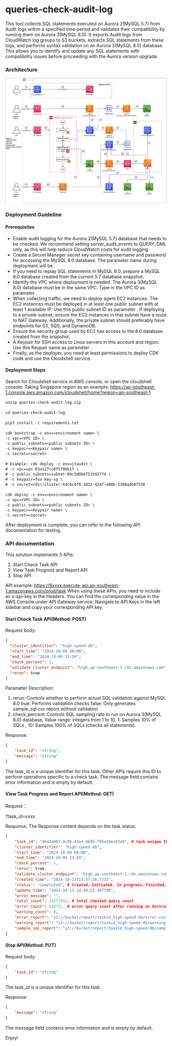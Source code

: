 # queries-check-audit-log

This tool collects SQL statements executed on Aurora 2(MySQL 5.7) from Audit logs within a specified time period and validates their compatibility by running them on Aurora 3(MySQL 8.0). It exports Audit logs from CloudWatch log groups to S3 buckets, extracts SQL statements from these logs, and performs syntax validation on an Aurora 3(MySQL 8.0) database. This allows you to identify and update any SQL statements with compatibility issues before proceeding with the Aurora version upgrade.

### Architecture

![](architecture.png)

### Deployment Guideline

#### Prerequisites

* Enable audit logging for the Aurora 2(MySQL 5.7) database that needs to be checked. We recommend setting server_audit_events to QUERY_DML only, as this will help reduce CloudWatch costs for audit logging.
* Create a Secret Manager secret key containing username and password for accessing the MySQL 8.0 database. The parameter name during deployment will be <secret>.
* If you need to replay SQL statements in MySQL 8.0, prepare a MySQL 8.0 database created from the current 5.7 database snapshot.
* Identify the VPC where deployment is needed. The Aurora 3(MySQL 8.0) database must be in the same VPC. Type in the VPC ID as parameter <VPC ID>.
* When collecting traffic, we need to deploy agent EC2 instances. The EC2 instances must be deployed in at least one public subnet with at least 1 available IP. Use this public subnet ID as parameter <public subnets ID>. If deploying to a private subnet, ensure the EC2 instances in that subnet have a route to NAT Gateway. Additionally, the private subnet should preferably have endpoints for S3, SQS, and DynamoDB.
* Ensure the security group used by EC2 has access to the 8.0 database created from the snapshot.
* A Keypair for SSH access to Linux servers in this account and region. Use this Keypair name as parameter <keypair name>.
* Finally, as the deployer, you need at least permissions to deploy CDK code and use the Cloudshell service.



#### Deployment Steps

Search for Cloudshell service in AWS console, or open the cloudshell console:
Taking Singapore region as an example:
https://ap-southeast-1.console.aws.amazon.com/cloudshell/home?region=ap-southeast-1

```shell
unzip queries-check-audit-log.zip

cd queries-check-audit-log

pip3 install -r requirements.txt

cdk bootstrap -c env=<environment name> \
-c vpc=<VPC ID> \
-c public_subnets=<public subnets ID> \
-c keypair=<Keypair name> \
-c secret=<secret>

# Example: cdk deploy -c env=jtaudit \
# -c vpc=vpc-03a127cc0f579bb1f \
# -c public_subnets=subnet-09c5d0be751b927f4 \
# -c keypair=fox-key-sg \
# -c secret=rds\!cluster-64cbc4f0-1832-424f-a006-1398adb07530 

cdk deploy -c env=<environment name> \
-c vpc=<VPC ID> \
-c public_subnets=<public subnets ID> \
-c keypair=<Keypair name> \
-c secret=<secret> 
```
After deployment is complete, you can refer to the following API documentation for testing.

### API documentation

This solution implements 3 APIs:
1. Start Check Task API
2. View Task Progress and Report API
3. Stop API

API example: https://8xxxx.execute-api.ap-southeast-1.amazonaws.com/prod/task
When using these APIs, you need to include an x-api-key in the Headers. You can find the corresponding value in the AWS Console under API Gateway service. Navigate to API Keys in the left sidebar and copy your corresponding API key.


#### Start Check Task API(Method: POST)

Request body:
```json
{
  "cluster_identifier": "high-speed-db",
  "start_time": "2024-10-09 00:00",
  "end_time": "2024-10-09 23:59",
  "check_percent": 1,
  "validate_cluster_endpoint": "high.ap-southeast-1.rds.amazonaws.com",
  "rerun": true
}
```

Parameter Description:
1. rerun: Controls whether to perform actual SQL validation against MySQL 8.0
        true: Performs validation checks
        false: Only generates sample_sql.csv report without validation
2. check_percent: Controls SQL sampling rate to run on Aurora 3(MySQL 8.0) database, Value range: integers from 1 to 10,  1: Samples 10% of SQLs , 10: Samples 100% of SQLs (checks all statements).

Response:
```json
{
    "task_id": "string",
    "message": "string"
}
```

The task_id is a unique identifier for this task. Other APIs require this ID to perform operations specific to a check task. The message field contains error information and is empty by default.


#### View Task Progress and Report API(Method: GET)

Request：

?task_id=xxxx

Response, The Response content depends on the task status:

```json
{
    "task_id": "4642a902-9c96-43e4-8895-f95e59ec63a0", # task unique ID
    "cluster_identifier": "high-speed-db",
    "start_time": "2024-10-09 00:00",
    "end_time": "2024-10-09 23:59",
    "check_percent": 1,
    "rerun": true,
    "validate_cluster_endpoint": "high.ap-southeast-1.rds.amazonaws.com",
    "created_time": "2024-10-11T13:57:36.723Z",
    "status": "Completed", # Created，Initiated, In progress，Finished，Stopped, Error
    "update_time": "2024-10-11 14:48:51.447798",
    "error_message": "",
    "total_count": 13277552, # total checked query count
    "error_count": 13273,  # error query count after running on Aurora3(MySQL 8.0)
    "warning_count": 0,
    "error_report": "s3://bucket/report/taskid_high-speed-db/error.csv",
    "warning_report": "s3://bucket/report/taskid_high-speed-db/warning.csv",
    "sample_sql_report": "s3://bucket/report/taskid_high-speed-db/sample_sql.csv"
}
```


#### Stop API(Method: PUT)

Request body:
```json
{
    "task_id": "string"
}
```

The task_id is a unique identifier for this task. 

Response:
```json
{
    "message": "string"
}

```
The message field contains error information and is empty by default.


Enjoy!
